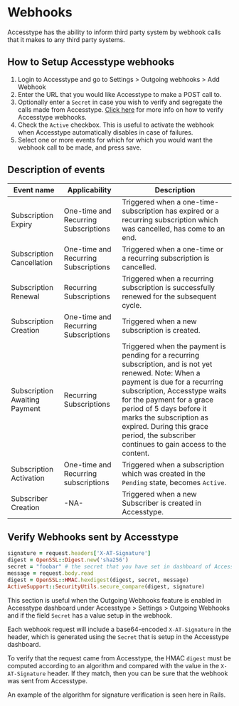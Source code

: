# Webhooks

Accesstype has the ability to inform third party system by webhook calls that it makes to any third party systems.

## How to Setup Accesstype webhooks

1. Login to Accesstype and go to Settings > Outgoing webhooks > Add Webhook
2. Enter the URL that you would like Accesstype to make a POST call to.
3. Optionally enter a `Secret` in case you wish to verify and segregate the calls made from Accesstype. [Click here](#verify-webhooks-sent-by-accesstype) for more info on how to verify Accesstype webhooks.
4. Check the `Active` checkbox. This is useful to activate the webhook when Accesstype automatically disables in case of failures. 
5. Select one or more events for which for which you would want the webhook call to be made, and press save.

## Description of events

|Event name|Applicability|Description|
|-|-|-|
|Subscription Expiry|One-time and Recurring Subscriptions|Triggered when a one-time-subscription has expired or a recurring subscription which was cancelled, has come to an end.|
|Subscription Cancellation|One-time and Recurring Subscriptions|Triggered when a one-time or a recurring subscription is cancelled.|
|Subscription Renewal|Recurring Subscriptions|Triggered when a recurring subscription is successfully renewed for the subsequent cycle.|
|Subscription Creation|One-time and Recurring Subscriptions|Triggered when a new subscription is created.|
|Subscription Awaiting Payment|Recurring Subscriptions|Triggered when the payment is pending for a recurring subscription, and is not yet renewed. Note: When a payment is due for a recurring subscription, Accesstype waits for the payment for a grace period of 5 days before it marks the subscription as expired. During this grace period, the subscriber continues to gain access to the content.|
|Subscription Activation|One-time and Recurring subscriptions|Triggered when a subscription which was created in the `Pending` state, becomes `Active`.|
|Subscriber Creation|-NA-|Triggered when a new Subscriber is created in Accesstype.|

## Verify Webhooks sent by Accesstype

```ruby
signature = request.headers['X-AT-Signature']
digest = OpenSSL::Digest.new('sha256')
secret = "foobar" # the secret that you have set in dashboard of Accesstype
message = request.body.read
digest = OpenSSL::HMAC.hexdigest(digest, secret, message)
ActiveSupport::SecurityUtils.secure_compare(digest, signature)
```

This section is useful when the Outgoing Webhooks feature is enabled in Accesstype dashboard under Accesstype > Settings > Outgoing Webhooks and if the field `Secret` has a value setup in the webhook.

Each webhook request will include a base64-encoded `X-AT-Signature` in the header, which is generated using the `Secret` that is setup in the Accesstype dashboard.

To verify that the request came from Accesstype, the HMAC `digest` must be computed according to an algorithm and compared with the value in the `X-AT-Signature` header. If they match, then you can be sure that the webhook was sent from Accesstype.

An example of the algorithm for signature verification is seen here in Rails.